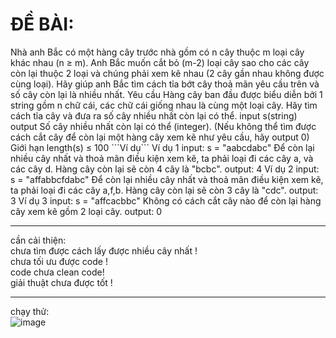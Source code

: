 <h1>ĐỀ BÀI: </h1>
Nhà anh Bắc có một hàng cây trước nhà gồm có n cây thuộc m loại cây khác nhau (n ≥ m). 
Anh Bắc muốn cắt bỏ (m-2) loại cây sao cho các cây còn lại thuộc 2 loại và chúng phải xem kẽ nhau (2 cây gần nhau không được cùng loại).
Hãy giúp anh Bắc tìm cách tỉa bớt cây thoả mãn yêu cầu trên và số cây còn lại là nhiều nhất.
Yêu cầu Hàng cây ban đầu được biểu diễn bởi 1 string gồm n chữ cái, các chữ cái giống nhau là cùng một loại cây.
Hãy tìm cách tỉa cây và đưa ra số cây nhiều nhất còn lại có thể. input s(string) output Số cây nhiều nhất còn lại có thể (integer).
(Nếu không thể tìm được cách cắt cây để còn lại một hàng cây xem kẽ như yêu cầu, hãy output 0) Giới hạn length(s) ≤ 100 
```Ví dụ```
Ví dụ 1 
input: s = "aabcdabc" Để còn lại nhiều cây nhất và thoả mãn điều kiện xem kẽ, ta phải loại đi các cây a, và các cây d. Hàng cây còn lại sẽ còn 4 cây là "bcbc". 
output: 4 
Ví dụ 2 
input: s = "affabbcfdabc" Để còn lại nhiều cây nhất và thoả mãn điều kiện xem kẽ, ta phải loại đi các cây a,f,b. Hàng cây còn lại sẽ còn 3 cây là "cdc". 
output: 3 
Ví dụ 3 
input: s = "affcacbbc" Không có cách cắt cây nào để còn lại hàng cây xem kẽ gồm 2 loại cây. 
output: 0

___
cần cải thiện: </br>
chưa tìm được cách lấy được nhiều cây nhất ! </br>
chưa tối ưu được code ! </br>
code chưa clean code! </br>
giải thuật chưa được tốt ! </br>
___
chạy thử: </br>
![image](https://github.com/rudeusMSK/HangCayNhaAnhBac/assets/160387470/145af2c1-d9fe-4085-b954-b1ba3fa3779f)
